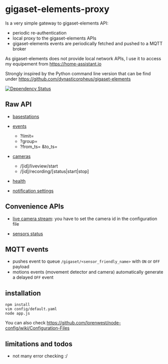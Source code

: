 # gigaset-elements-proxy

Is a very simple gateway to gigaset-elements API:

- periodic re-authentication
- local proxy to the gigaset-elements APIs
- gigaset-elements events are periodically fetched and pushed to a MQTT broker

As gigaset-elements does not provide local network APIs, I use it to access my equipement from https://home-assistant.io

Strongly inspired by the Python command line version that can be find under https://github.com/dynasticorpheus/gigaset-elements

[![Dependency Status](https://gemnasium.com/badges/github.com/ycardon/gigaset-elements-proxy.svg)](https://gemnasium.com/github.com/ycardon/gigaset-elements-proxy)

## Raw API

- [basestations](/api/v1/me/basestations)

- [events](/api/v2/me/events)
    - ?limit=
    - ?group=
    - ?from_ts= &to_ts=

- [cameras](/api/v1/me/cameras)
    - /[id]/liveview/start
    - /[id]/recording/[status|start|stop]

- [health](/api/v2/me/health)

- [notification settings](/api/v1/me/notifications/users/channels)

## Convenience APIs

- [live camera stream](/live): you have to set the camera id in the configuration file

- [sensors status](/sensors)

## MQTT events

- pushes event to queue `/gigaset/<sensor_friendly_name>` with `ON` or `OFF` payload
- motions events (movement detector and camera) automatically generate a delayed `OFF` event

## installation

```
npm install
vim config/default.yaml    
node app.js
```
You can also check https://github.com/lorenwest/node-config/wiki/Configuration-Files

## limitations and todos

- not many error checking :/
